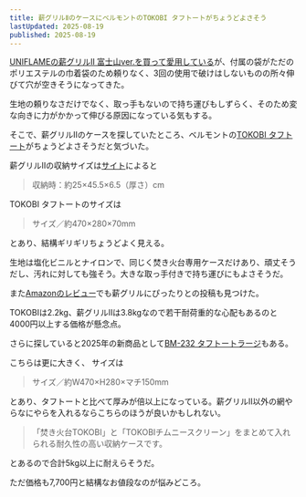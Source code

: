 ```yaml
---
title: 薪グリルⅡのケースにベルモントのTOKOBI タフトートがちょうどよさそう
lastUpdated: 2025-08-19 
published: 2025-08-19
---
```

[UNIFLAMEの薪グリルⅡ 富士山ver.を買って愛用している](/takibi/2025-07-makiguriru2-fujisan-tukatta)が、付属の袋がただのポリエステルの巾着袋のため頼りなく、3回の使用で破けはしないものの所々伸びて穴が空きそうになってきた。

生地の頼りなさだけでなく、取っ手もないので持ち運びもしずらく、そのため変な向きに力がかかって伸びる原因になっている気もする。

そこで、薪グリルⅡのケースを探していたところ、ベルモントの[TOKOBI タフトート](https://belmont-online.shop/products/bm-262)がちょうどよさそうだと気づいた。

薪グリルⅡの収納サイズは[サイト](https://www.uniflame.co.jp/product/682845)によると

>収納時：約25×45.5×6.5（厚さ）cm

TOKOBI タフトートのサイズは

>サイズ／約470×280×70mm

とあり、結構ギリギリちょうどよく見える。

生地は塩化ビニルとナイロンで、同じく焚き火台専用ケースだけあり、頑丈そうだし、汚れに対しても強そう。大きな取っ手付きで持ち運びにもよさそうだ。

また[Amazonのレビュー](https://amzn.to/45Bvqna)でも薪グリルにぴったりとの投稿も見つけた。

TOKOBIは2.2kg、薪グリルⅡは3.8kgなので若干耐荷重的な心配もあるのと4000円以上する価格が懸念点。

さらに探していると2025年の新商品として[BM-232 タフトートラージ](https://belmont-online.shop/products/bm-232)もある。

こちらは更に大きく、
サイズは

> サイズ／約W470×H280×マチ150mm

とあり、タフトートと比べて厚みが倍以上になっている。薪グリルⅡ以外の網やらなにやらを入れるならこちらのほうが良いかもしれない。

>「焚き火台TOKOBI」と「TOKOBIチムニースクリーン」をまとめて入れられる耐久性の高い収納ケースです。

とあるので合計5kg以上に耐えらそうだ。

ただ価格も7,700円と結構なお値段なのが悩みどころ。

　

